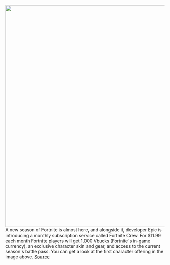 <img src='https://cdn.vox-cdn.com/thumbor/wB2RQ5mH7JXOq3gjjxzN6Rps5GI=/0x0:1105x622/1200x800/filters:focal(251x219:427x395)/cdn.vox-cdn.com/uploads/chorus_image/image/67870060/0.0.jpg' width='700px' /><br/>
A new season of Fortnite is almost here, and alongside it, developer Epic is introducing a monthly subscription service called Fortnite Crew. For $11.99 each month Fortnite players will get 1,000 Vbucks (Fortnite's in-game currency), an exclusive character skin and gear, and access to the current season's battle pass. You can get a look at the first character offering in the image above.
<a href='https://www.theverge.com/2020/11/24/21612524/fortnite-crew-subscription-chapter-2-season-5-price-release-date'> Source <a/>
